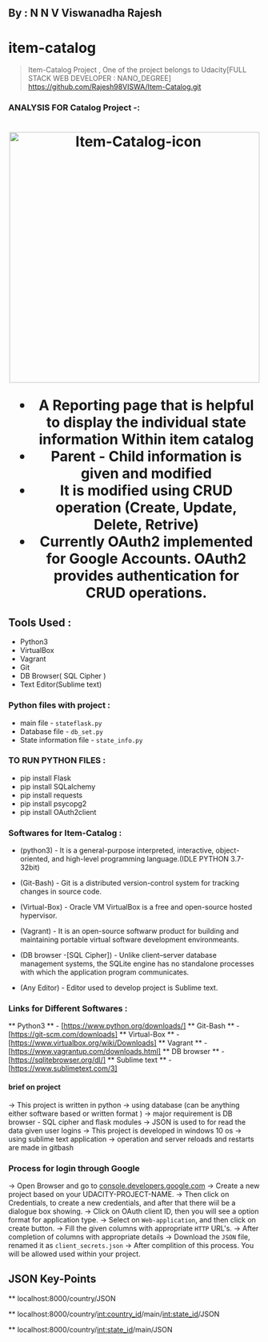 ## By : N N V Viswanadha Rajesh

# item-catalog

 > Item-Catalog Project , One of the project belongs to Udacity[FULL STACK WEB DEVELOPER : NANO_DEGREE]
https://github.com/Rajesh98VISWA/Item-Catalog.git
### ANALYSIS FOR Catalog Project -:

<h1 align="center">
  <a href="https://github.com/Rajesh98VISWA/Log_Analysis"><img src="https://images.financialexpress.com/2018/01/delhi_759.jpg"
   alt="Item-Catalog-icon" width="500"></a>
  <br>

 -  A Reporting page that is helpful to display the individual state information Within item catalog 
 - Parent - Child information is given and modified 
 - It is modified using CRUD operation (Create, Update, Delete, Retrive)
 - Currently OAuth2 implemented for Google Accounts. OAuth2 provides authentication for CRUD operations. 

## Tools Used :

* Python3
* VirtualBox
* Vagrant
* Git
* DB Browser( SQL Cipher )
* Text Editor(Sublime text)

### Python files with project :

 - main file - `stateflask.py` 
 - Database file - `db_set.py`
 - State information file - `state_info.py` 

### TO RUN PYTHON FILES :

 - pip install Flask
 - pip install SQLalchemy
 - pip install requests
 - pip install psycopg2
 - pip install OAuth2client

### Softwares for Item-Catalog :

 - (python3) - It is a general-purpose interpreted, interactive, object-oriented, and high-level programming language.(IDLE PYTHON 3.7-32bit)

 - (Git-Bash) - Git is a distributed version-control system for tracking changes in source code.
 - (Virtual-Box) - Oracle VM VirtualBox is a free and open-source hosted hypervisor.
 - (Vagrant) - It is an open-source softwarw product for building and maintaining portable virtual software development environmeants.
 - (DB browser -[SQL Cipher]) - Unlike client–server database management systems, the SQLite engine has no standalone processes with which the application program communicates. 
 - (Any Editor) - Editor used to develop project is Sublime text.

### Links for Different Softwares :

** Python3 ** - [https://www.python.org/downloads/] 
** Git-Bash ** - [https://git-scm.com/downloads] 
** Virtual-Box ** - [https://www.virtualbox.org/wiki/Downloads] 
** Vagrant ** - [https://www.vagrantup.com/downloads.html] 
** DB browser ** - [https://sqlitebrowser.org/dl/] 
** Sublime text ** - [https://www.sublimetext.com/3]

#### brief on project

-> This project is written in python 
-> using database (can be anything either software based or written format )
-> major requirement is DB browser - SQL cipher and flask modules
-> JSON is used to for read the data given  user logins 
-> This project is developed in windows 10 os
-> using sublime text application
-> operation and server reloads and restarts are made in gitbash

### Process for login through Google

-> Open Browser and go to [console.developers.google.com](https://console.developers.google.com/)
-> Create a new project based on your UDACITY-PROJECT-NAME.
-> Then click on Credentials, to create a new credentials, and after that there wiil be a dialogue box showing.
-> Click on OAuth client ID, then you will see a option format for application type.
-> Select on `Web-application`, and then click on create button.
-> Fill the given columns with appropriate `HTTP` URL's.
-> After completion of columns with appropriate details
-> Download the `JSON` file, renamed it as `client_secrets.json`
-> After complition of this process. You will be allowed used within your project.

## JSON Key-Points 

** localhost:8000/country/JSON

** localhost:8000/country/<int:country_id>/main/<int:state_id>/JSON
	
** localhost:8000/country/<int:state_id>/main/JSON

